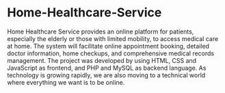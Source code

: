 # Home-Healthcare-Service
Home Healthcare Service provides an online platform for patients, especially the elderly or those with limited mobility, to access medical care at home. The system will facilitate online appointment booking, detailed doctor information, home checkups, and comprehensive medical records management. The project was developed by using HTML, CSS and JavaScript as frontend, and PHP and MySQL as backend language. As
technology is growing rapidly, we are also moving to a technical world where everything we want is to be online.
